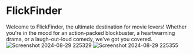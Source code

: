 # FlickFinder
Welcome to FlickFinder, the ultimate destination for movie lovers! Whether you're in the mood for an action-packed blockbuster, a heartwarming drama, or a laugh-out-loud comedy, we've got you covered.
![Screenshot 2024-08-29 225329](https://github.com/user-attachments/assets/172fba58-e259-4c3a-b6cf-816cd7fca242)
![Screenshot 2024-08-29 225355](https://github.com/user-attachments/assets/0e62d7c9-4a5a-4f21-b936-c44c9e4610e0)
